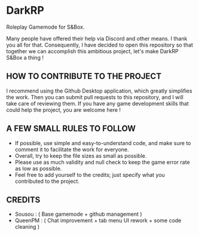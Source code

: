 # DarkRP 

Roleplay Gamemode for S&Box.

Many people have offered their help via Discord and other means. I thank you all for that. Consequently, I have decided to open this repository so that together we can accomplish this ambitious project, let's make DarkRP S&Box a thing !

## HOW TO CONTRIBUTE TO THE PROJECT 

I recommend using the Github Desktop application, which greatly simplifies the work. Then you can submit pull requests to this repository, and I will take care of reviewing them. If you have any game development skills that could help the project, you are welcome here !

## A FEW SMALL RULES TO FOLLOW

- If possible, use simple and easy-to-understand code, and make sure to comment it to facilitate the work for everyone.
- Overall, try to keep the file sizes as small as possible.
- Please use as much validity and null check to keep the game error rate as low as possible.
- Feel free to add yourself to the credits; just specify what you contributed to the project.

## CREDITS 

- Sousou : ( Base gamemode + github management )
- QueenPM : ( Chat improvement + tab menu UI rework + some code cleaning )
